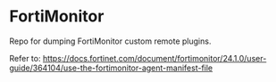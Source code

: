 # FortiMonitor
Repo for dumping FortiMonitor custom remote plugins.

Refer to: https://docs.fortinet.com/document/fortimonitor/24.1.0/user-guide/364104/use-the-fortimonitor-agent-manifest-file
